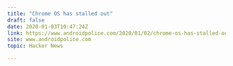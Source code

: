 ```yaml
---
title: "Chrome OS has stalled out"
draft: false
date: 2020-01-03T10:47:24Z
link: https://www.androidpolice.com/2020/01/02/chrome-os-has-stalled-out/?utm_medium=RSS&utm_source=hune
site: www.androidpolice.com
topic: Hacker News  

---
```

